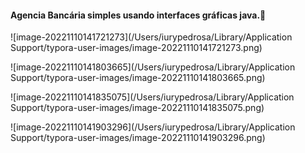 #### Agencia Bancária simples usando interfaces gráficas java.🧠

![image-20221110141721273](/Users/iurypedrosa/Library/Application Support/typora-user-images/image-20221110141721273.png)

![image-20221110141803665](/Users/iurypedrosa/Library/Application Support/typora-user-images/image-20221110141803665.png)

![image-20221110141835075](/Users/iurypedrosa/Library/Application Support/typora-user-images/image-20221110141835075.png)

![image-20221110141903296](/Users/iurypedrosa/Library/Application Support/typora-user-images/image-20221110141903296.png)